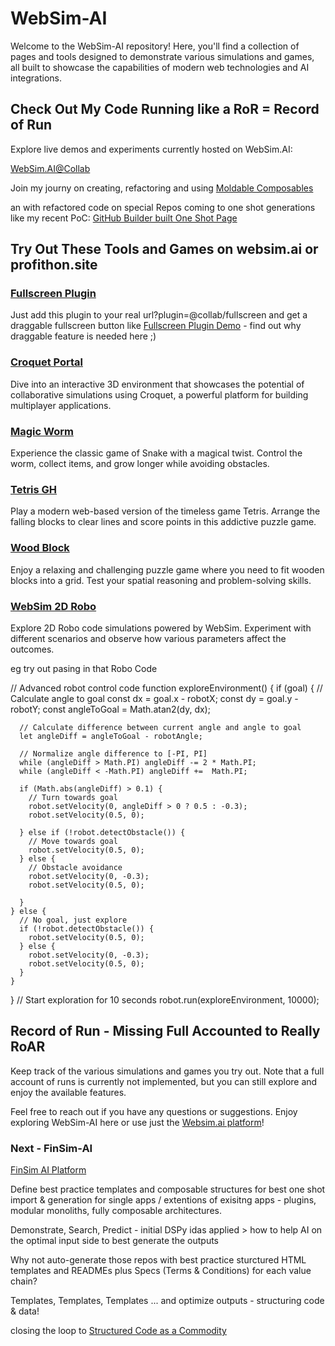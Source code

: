# WebSim-AI

Welcome to the WebSim-AI repository! Here, you'll find a collection of pages and tools designed to demonstrate various simulations and games, all built to showcase the capabilities of modern web technologies and AI integrations.

## Check Out My Code Running like a RoR = Record of Run

Explore live demos and experiments currently hosted on WebSim.AI:

[WebSim.AI@Collab](https://websim.ai/@Collab)

Join my journy on creating, refactoring and using [Moldable Composables](https://websim.ai/@Collab/websim-ai-drag-and-drop-moldable-development)

an with refactored code on special Repos coming to one shot generations like my recent PoC: [GitHub Builder built One Shot Page](https://websim.ai/@Collab/github-builder-tetris-one-shot-poc)

## Try Out These Tools and Games on websim.ai or profithon.site

### [Fullscreen Plugin](https://websim.ai/@Collab/fullscreen)
Just add this plugin to your real url?plugin=@collab/fullscreen and get a draggable fullscreen button like [Fullscreen Plugin Demo](https://websim.ai/c/yYXhkmpcIRorP4yKL?plugin=@collab/fullscreen) - find out why draggable feature is needed here ;)

### [Croquet Portal](https://profi-thon-site.vercel.app/CroquetPortal.html)
Dive into an interactive 3D environment that showcases the potential of collaborative simulations using Croquet, a powerful platform for building multiplayer applications.

### [Magic Worm](https://profi-thon-site.vercel.app/MagicWorm.html)
Experience the classic game of Snake with a magical twist. Control the worm, collect items, and grow longer while avoiding obstacles.

### [Tetris GH](https://profi-thon-site.vercel.app/Tetris_GH.html)
Play a modern web-based version of the timeless game Tetris. Arrange the falling blocks to clear lines and score points in this addictive puzzle game.

### [Wood Block](https://profi-thon-site.vercel.app/WoodBlock.html)
Enjoy a relaxing and challenging puzzle game where you need to fit wooden blocks into a grid. Test your spatial reasoning and problem-solving skills.

### [WebSim 2D Robo](https://profi-thon-site.vercel.app/WebSim2D.html)
Explore 2D Robo code simulations powered by WebSim. Experiment with different scenarios and observe how various parameters affect the outcomes.

eg try out pasing in that Robo Code 

  // Advanced robot control code
  function exploreEnvironment() {
    if (goal) {
      // Calculate angle to goal
      const dx = goal.x - robotX;
      const dy = goal.y - robotY;
      const angleToGoal = Math.atan2(dy, dx);
      
      // Calculate difference between current angle and angle to goal
      let angleDiff = angleToGoal - robotAngle;
      
      // Normalize angle difference to [-PI, PI]
      while (angleDiff > Math.PI) angleDiff -= 2 * Math.PI;
      while (angleDiff < -Math.PI) angleDiff +=  Math.PI;
      
      if (Math.abs(angleDiff) > 0.1) {
        // Turn towards goal
        robot.setVelocity(0, angleDiff > 0 ? 0.5 : -0.3);
        robot.setVelocity(0.5, 0);

      } else if (!robot.detectObstacle()) {
        // Move towards goal
        robot.setVelocity(0.5, 0);
      } else {
        // Obstacle avoidance
        robot.setVelocity(0, -0.3);
        robot.setVelocity(0.5, 0);

      }
    } else {
      // No goal, just explore
      if (!robot.detectObstacle()) {
        robot.setVelocity(0.5, 0);
      } else {
        robot.setVelocity(0, -0.3);
        robot.setVelocity(0.5, 0);
      }
    }
  }
  // Start exploration for 10 seconds
  robot.run(exploreEnvironment, 10000);
          

## Record of Run - Missing Full Accounted to Really RoAR

Keep track of the various simulations and games you try out. Note that a full account of runs is currently not implemented, but you can still explore and enjoy the available features.

Feel free to reach out if you have any questions or suggestions. Enjoy exploring WebSim-AI here or use just the [Websim.ai platform](https://websim.ai)!

### Next - FinSim-AI

[FinSim AI Platform](https://websim.ai/@Collab/finsim-ai)

Define best practice templates and composable structures for best one shot import & generation for single apps / extentions of exisitng apps - plugins, modular monoliths, fully composable architectures.

Demonstrate, Search, Predict - initial DSPy idas applied > how to help AI on the optimal input side to best generate the outputs

Why not auto-generate those repos with best practice sturctured HTML templates and READMEs plus Specs (Terms & Conditions) for each value chain?

Templates, Templates, Templates ... and optimize outputs - structuring code & data!

closing the loop to [Structured Code as a Commodity](https://github.com/hjvogel/Structured-Code-Commodity-Layer)
